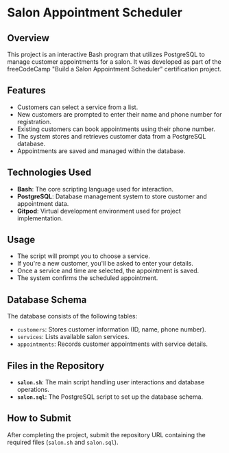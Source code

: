 # Salon Appointment Scheduler

## Overview
This project is an interactive Bash program that utilizes PostgreSQL to manage customer appointments for a salon. It was developed as part of the freeCodeCamp "Build a Salon Appointment Scheduler" certification project.

## Features
- Customers can select a service from a list.
- New customers are prompted to enter their name and phone number for registration.
- Existing customers can book appointments using their phone number.
- The system stores and retrieves customer data from a PostgreSQL database.
- Appointments are saved and managed within the database.

## Technologies Used
- **Bash**: The core scripting language used for interaction.
- **PostgreSQL**: Database management system to store customer and appointment data.
- **Gitpod**: Virtual development environment used for project implementation.

## Usage
- The script will prompt you to choose a service.
- If you're a new customer, you'll be asked to enter your details.
- Once a service and time are selected, the appointment is saved.
- The system confirms the scheduled appointment.

## Database Schema
The database consists of the following tables:
- `customers`: Stores customer information (ID, name, phone number).
- `services`: Lists available salon services.
- `appointments`: Records customer appointments with service details.

## Files in the Repository
- **`salon.sh`**: The main script handling user interactions and database operations.
- **`salon.sql`**: The PostgreSQL script to set up the database schema.

## How to Submit
After completing the project, submit the repository URL containing the required files (`salon.sh` and `salon.sql`).

